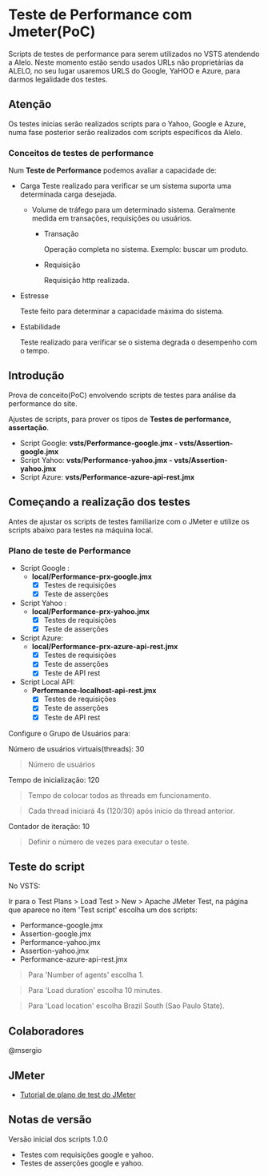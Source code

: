 # Teste de Performance com Jmeter(PoC)

Scripts de testes de performance para serem utilizados no VSTS atendendo a Alelo.
Neste momento estão sendo usados URLs não proprietárias da ALELO, no seu lugar usaremos URLS do Google, YaHOO e Azure, para darmos legalidade dos testes.

## Atenção

Os testes inicias serão realizados scripts para o Yahoo, Google e Azure, numa fase posterior serão realizados com scripts específicos da Alelo.

### Conceitos de testes de performance

Num **Teste de Performance** podemos avaliar a capacidade de:

- Carga
  Teste realizado para verificar se um sistema suporta uma determinada carga desejada.
  - Volume de tráfego para um determinado sistema.
    Geralmente medida em transações, requisições ou usuários.
    - Transação

      Operação completa no sistema. Exemplo: buscar um produto.
    - Requisição

      Requisição http realizada.
- Estresse
  
  Teste feito para determinar a capacidade máxima do sistema.

- Estabilidade

  Teste realizado para verificar se o sistema degrada o desempenho com o tempo.

## Introdução

Prova de conceito(PoC) envolvendo scripts de testes para análise da performance do site.

Ajustes de scripts, para prover os tipos de **Testes de performance, assertação**.

- Script Google: **vsts/Performance-google.jmx - vsts/Assertion-google.jmx**
- Script Yahoo: **vsts/Performance-yahoo.jmx - vsts/Assertion-yahoo.jmx**
- Script Azure: **vsts/Performance-azure-api-rest.jmx**

## Começando a realização dos testes

Antes de ajustar os scripts de testes familiarize com o JMeter e utilize os scripts abaixo para testes na máquina local.

### Plano de teste de Performance

- Script Google :
  - **local/Performance-prx-google.jmx**
    - [X] Testes de requisições
    - [X] Teste de asserções

- Script Yahoo :
  - **local/Performance-prx-yahoo.jmx**
    - [X] Testes de requisições
    - [X] Teste de asserções

- Script Azure:
  - **local/Performance-prx-azure-api-rest.jmx**
    - [X] Testes de requisições
    - [X] Teste de asserções
    - [X] Teste de API rest

- Script Local API:
  - **Performance-localhost-api-rest.jmx**
    - [X] Testes de requisições
    - [X] Teste de asserções
    - [X] Teste de API rest

Configure o Grupo de Usuários para:

Número de usuários virtuais(threads): 30

> Número de usuários

Tempo de inicialização: 120

> Tempo de colocar todos as threads em funcionamento.

> Cada thread iniciará 4s (120/30) após início da thread anterior.

Contador de iteração: 10

> Definir o número de vezes para executar o teste.

## Teste do script

No VSTS:

Ir para o Test Plans > Load Test > New > Apache JMeter Test, na página que aparece no item \'Test script\' escolha um dos scripts:

- Performance-google.jmx
- Assertion-google.jmx
- Performance-yahoo.jmx
- Assertion-yahoo.jmx
- Performance-azure-api-rest.jmx

> Para \'Number of agents\' escolha 1.

> Para \'Load duration\' escolha 10 minutes.

> Para \'Load location\' escolha Brazil South (Sao Paulo State).

## Colaboradores

@msergio

## JMeter

- [Tutorial de plano de test do JMeter](http://jmeter.apache.org/usermanual/build-web-test-plan.html)

## Notas de versão

Versão inicial dos scripts 1.0.0

- Testes com requisições google e yahoo.
- Testes de asserções google e yahoo.
